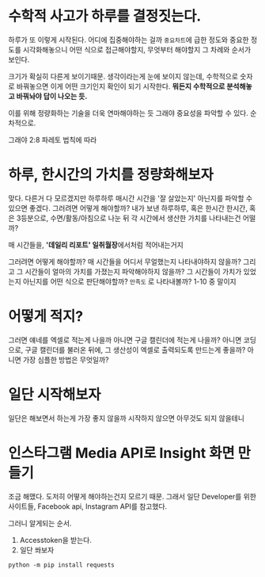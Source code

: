 
# 수학적 사고가 하루를 결정짓는다.

하루가 또 이렇게 시작된다.
어디에 집중해야하는 걸까
`중요차트`에 급한 정도와 중요한 정도를 시각화해놓으니
어떤 식으로 접근해야할지, 무엇부터 해야할지 
그 차례와 순서가 보인다.

크기가 확실히 다른게 보이기때문.
생각이라는게 눈에 보이지 않는데,
수학적으로 숫자로 바꿔놓으면
이게 어떤 크기인지 확인이 되기 시작한다.
**뭐든지 수학적으로 분석해놓고 바꿔놔야 답이 나오는 듯.**

이를 위해 정량화하는 기술을 더욱 연마해야하는 듯
그래야 중요성을 파악할 수 있다.
순차적으로.

그래야 2:8 파레토 법칙에 따라

# 하루, 한시간의 가치를 정량화해보자

맞다.
다른거 다 모르겠지만
하루하루 매시간 시간을 '잘 살았는지' 아닌지를 파악할 수 있으면 좋겠다.
그러려면 어떻게 해야할까?
내가 보낸 하루하루, 혹은 한시간 한시간, 혹은 3등분으로, 수면/활동/아침으로 나눈 뒤
각 시간에서 생산한 가치를 나타내는건 어떨까?

매 시간들을, **'데일리 리포트' 일취월장**에서처럼 적어내는거지

그러려면 어떻게 해야할까?
매 시간들을 어디서 무얼했는지 나타내야하지 않을까?
그리고 그 시간들이 얼마의 가치를 가졌는지 파악해야하지 않을까?
그 시간들이 가치가 있었는지 아닌지를 어떤 식으로 판단해야할까?
`만족도` 로 나타내볼까?
1-10 중 말이지

# 어떻게 적지?

그러면 얘네를 엑셀로 적는게 나을까
아니면 구글 캘린더에 적는게 나을까?
아니면 코딩으로, 구글 캘린더를 불러온 뒤에, 그 생산성이 엑셀로 출력되도록 만드는게 좋을까?
아니면 가장 심플한 방법은 무엇일까?

# 일단 시작해보자

일단은 해보면서 하는게 가장 좋지 않을까
시작하지 않으면 아무것도 되지 않을테니



# 인스타그램 Media API로 Insight 화면 만들기

조금 해맸다. 도저히 어떻게 해야하는건지 모르기 때문.
그래서 일단 Developer를 위한 사이트들, Facebook api, Instagram API를 참고했다.

그러니 알게되는 순서.
1. Accesstoken을 받는다.
2. 일단 쏴보자


`python -m pip install requests`